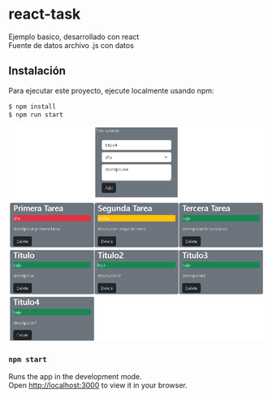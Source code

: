 # react-task
Ejemplo basico, desarrollado con react<br>
Fuente de datos archivo .js con datos<br>

## Instalación
Para ejecutar este proyecto, ejecute localmente usando npm:

```
$ npm install
$ npm run start
```

![Screenshot](screenshot/Captura.PNG)

### `npm start`

Runs the app in the development mode.\
Open [http://localhost:3000](http://localhost:3000) to view it in your browser.
